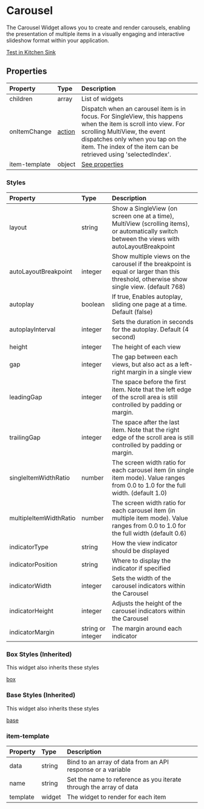 # Carousel

The Carousel Widget allows you to create and render carousels, enabling the presentation of multiple items in a visually engaging and interactive slideshow format within your application.

[Test in Kitchen Sink](https://studio.ensembleui.com/app/e24402cb-75e2-404c-866c-29e6c3dd7992/screen/2e1d88b1-f281-4c2c-9bb1-bd18016d2b8c)

## Properties

| Property      | Type   | Description                                                                                                                                                                                                                                            |
| :------------ | :----- | :----------------------------------------------------------------------------------------------------------------------------------------------------------------------------------------------------------------------------------------------------- |
| children      | array  | List of widgets                                                                                                                                                                                                                                        |
| onItemChange  | [action](/actions/directory.md) | Dispatch when an carousel item is in focus. For SingleView, this happens when the item is scroll into view. For scrolling MultiView, the event dispatches only when you tap on the item. The index of the item can be retrieved using 'selectedIndex'. |                                                                                                                                                                                                                              |
| item-template | object | [See properties](#item-template)                                                                                                                                                                                                                       |

### Styles

| Property               | Type              | Description                                                                                                                                                                                                                                                                                                                |
| :--------------------- | :---------------- | :------------------------------------------------------------------------------------------------------------------------------------------------------------------------------------------------------------------------------------------------------------------------------------------------------------------------- |
| layout                 | string            | Show a SingleView (on screen one at a time), MultiView (scrolling items), or automatically switch between the views with autoLayoutBreakpoint                                                                                                                                                                              |
| autoLayoutBreakpoint   | integer           | Show multiple views on the carousel if the breakpoint is equal or larger than this threshold, otherwise show single view. (default 768)                                                                                                                                                                                    |
| autoplay               | boolean           | If true, Enables autoplay, sliding one page at a time. Default (false)                                                                                                                                                                                                                                                     |
| autoplayInterval       | integer           | Sets the duration in seconds for the autoplay. Default (4 second)                                                                                                                                                                                                                                                          |
| height                 | integer           | The height of each view                                                                                                                                                                                                                                                                                                    |
| gap                    | integer           | The gap between each views, but also act as a left-right margin in a single view                                                                                                                                                                                                                                           |
| leadingGap             | integer           | The space before the first item. Note that the left edge of the scroll area is still controlled by padding or margin.                                                                                                                                                                                                      |
| trailingGap            | integer           | The space after the last item. Note that the right edge of the scroll area is still controlled by padding or margin.                                                                                                                                                                                                       |
| singleItemWidthRatio   | number            | The screen width ratio for each carousel item (in single item mode). Value ranges from 0.0 to 1.0 for the full width. (default 1.0)                                                                                                                                                                                        |
| multipleItemWidthRatio | number            | The screen width ratio for each carousel item (in multiple item mode). Value ranges from 0.0 to 1.0 for the full width (default 0.6)                                                                                                                                                                                       |
| indicatorType          | string            | How the view indicator should be displayed                                                                                                                                                                                                                                                                                 |
| indicatorPosition      | string            | Where to display the indicator if specified                                                                                                                                                                                                                                                                                |
| indicatorWidth         | integer           | Sets the width of the carousel indicators within the Carousel                                                                                                                                                                                                                                                              |
| indicatorHeight        | integer           | Adjusts the height of the carousel indicators within the Carousel                                                                                                                                                                                                                                                          |
| indicatorMargin        | string or integer | The margin around each indicator                                                                                                                                                                                                                                                                                           |

### Box Styles (Inherited)
This widget also inherits these styles

[box](_snippets/box-styles.md ':include')

### Base Styles (Inherited)
This widget also inherits these styles

[base](_snippets/base-styles.md ':include')

### item-template

| Property | Type   | Description                                                        |
| :------- | :----- | :----------------------------------------------------------------- |
| data     | string | Bind to an array of data from an API response or a variable        |
| name     | string | Set the name to reference as you iterate through the array of data |
| template | widget | The widget to render for each item                                 |
